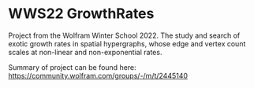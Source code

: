 # WWS22 GrowthRates
Project from the Wolfram Winter School 2022. The study and search of exotic growth rates in spatial hypergraphs, whose edge and vertex count scales at non-linear and non-exponential rates.  

Summary of project can be found here:
https://community.wolfram.com/groups/-/m/t/2445140
